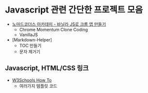 # Javascript 관련 간단한 프로젝트 모음

- [노마드코더스 아카데미 - 바닐라 JS로 크롬 앱 만들기](https://github.com/CODEMCD/javascript-simple-projects/tree/master/clone-momentum)
    - Chrome Momentum Clone Coding
    - VanillaJS
- [Markdown-Helper]
    - TOC 만들기
    - 문자 제거기

## Javascript, HTML/CSS 링크
- [W3Schools How To](https://www.w3schools.com/howto/default.asp)
    - 여러가지 템플릿 코드
